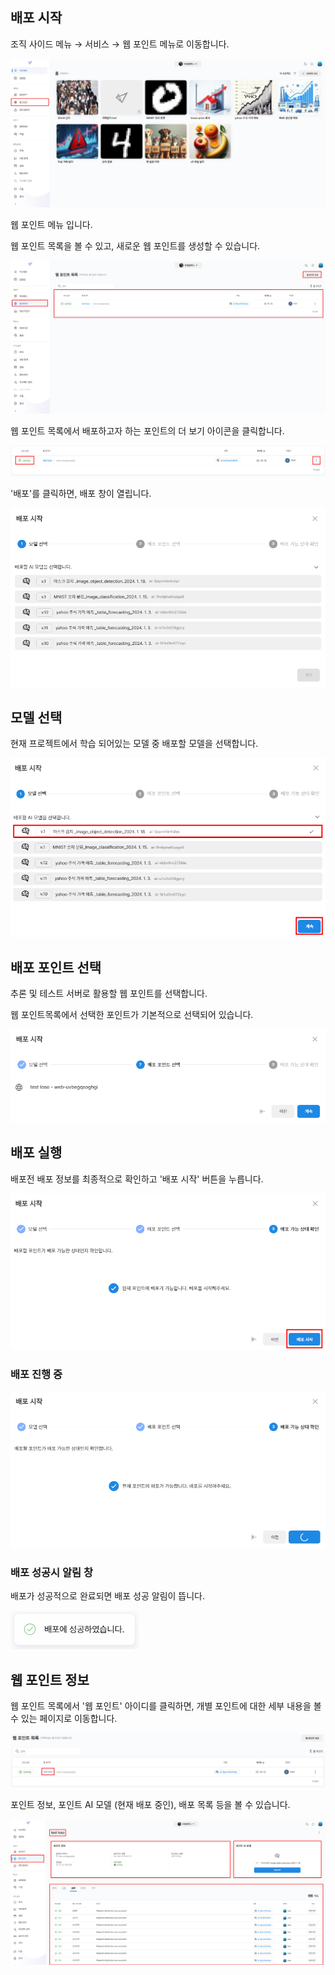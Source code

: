 배포 시작
-----


조직 사이드 메뉴 → 서비스 → 웹 포인트 메뉴로 이동합니다.

![img1](https://raw.githubusercontent.com/vazilcompany/vridge-docs/main/img/ai_deploying/deploy_webpoint/go_to_webpoint.png)  



웹 포인트 메뉴 입니다. 

웹 포인트 목록을 볼 수 있고, 새로운 웹 포인트를 생성할 수 있습니다.   

![img1](https://raw.githubusercontent.com/vazilcompany/vridge-docs/main/img/ai_deploying/deploy_webpoint/webpoint_index_1_1.png)  



웹 포인트 목록에서 배포하고자 하는 포인트의 더 보기 아이콘을 클릭합니다. 

![img1](https://raw.githubusercontent.com/vazilcompany/vridge-docs/main/img/ai_deploying/deploy_webpoint/deploy_webpoint_2.png)  

'배포'를 클릭하면, 배포 창이 열립니다. 

![img1](https://raw.githubusercontent.com/vazilcompany/vridge-docs/main/img/ai_deploying/deploy_webpoint/deploy_webpoint_4.png)




모델 선택
---------

현재 프로젝트에서 학습 되어있는 모델 중 배포할 모델을 선택합니다.

![img1](https://raw.githubusercontent.com/vazilcompany/vridge-docs/main/img/ai_deploying/deploy_webpoint/deploy_webpoint_4_1.png) 



배포 포인트 선택
-----


추론 및 테스트 서버로 활용할 웹 포인트를 선택합니다.

웹 포인트목록에서 선택한 포인트가 기본적으로 선택되어 있습니다. 

![img1](https://raw.githubusercontent.com/vazilcompany/vridge-docs/main/img/ai_deploying/deploy_webpoint/deploy_webpoint_5.png) 



배포 실행
-----


배포전 배포 정보를 최종적으로 확인하고 '배포 시작' 버튼을 누릅니다.

![img1](https://raw.githubusercontent.com/vazilcompany/vridge-docs/main/img/ai_deploying/deploy_webpoint/deploy_webpoint_6.png)  

  

### 배포 진행 중 

![img1](https://raw.githubusercontent.com/vazilcompany/vridge-docs/main/img/ai_deploying/deploy_webpoint/deploy_webpoint_7.png)  


### 배포 성공시 알림 창

배포가 성공적으로 완료되면 배포 성공 알림이 뜹니다. 

![img1](https://raw.githubusercontent.com/vazilcompany/vridge-docs/main/img/ai_deploying/deploy_webpoint/deploy_webpoint_8.png)  



웹 포인트 정보
------

웹 포인트 목록에서 '웹 포인트' 아이디를 클릭하면, 개별 포인트에 대한 세부 내용을 볼 수 있는 페이지로 이동합니다.

![img1](https://raw.githubusercontent.com/vazilcompany/vridge-docs/main/img/ai_deploying/deploy_webpoint/go_to_point_detail.png)  



포인트 정보, 포인트 AI 모델 (현재 배포 중인), 배포 목록 등을 볼 수 있습니다.  

![img1](https://raw.githubusercontent.com/vazilcompany/vridge-docs/main/img/ai_deploying/deploy_webpoint/deploy_webpoint_9.png) 


  
